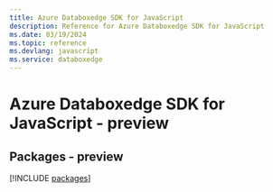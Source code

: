 ```yaml
---
title: Azure Databoxedge SDK for JavaScript
description: Reference for Azure Databoxedge SDK for JavaScript
ms.date: 03/19/2024
ms.topic: reference
ms.devlang: javascript
ms.service: databoxedge
---
```

# Azure Databoxedge SDK for JavaScript - preview
## Packages - preview
[!INCLUDE [packages](databoxedge-index.md)]